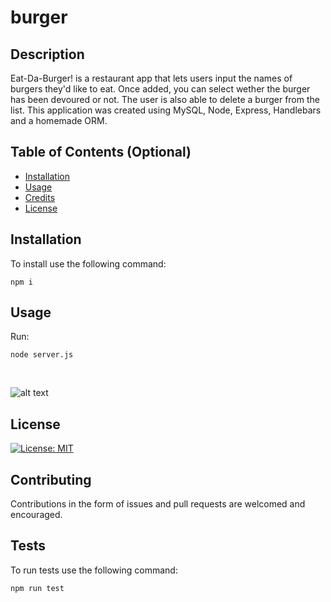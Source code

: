 # burger

## Description 

 Eat-Da-Burger! is a restaurant app that lets users input the names of burgers they'd like to eat. Once added, you can select wether the burger has been devoured or not. The user is also able to delete a burger from the list. 
 This application was created using MySQL, Node, Express, Handlebars and a homemade ORM. 


## Table of Contents (Optional)


* [Installation](#installation)
* [Usage](#usage)
* [Credits](#credits)
* [License](#license)


## Installation

To install use the following command:<br>
<pre><code>npm i</pre></code>


## Usage 

Run: <pre><code>node server.js</pre></code><br>

![alt text](../assets/images/burger-port.png)

## License

[![License: MIT](https://img.shields.io/badge/License-MIT-yellow.svg)](https://opensource.org/licenses/MIT)



## Contributing


Contributions in the form of issues and pull requests are welcomed and encouraged.


## Tests

To run tests use the following command:

<pre><code>npm run test</pre></code><br>

